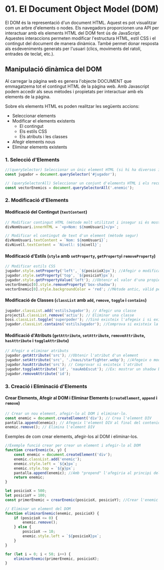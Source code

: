 # 01. El Document Object Model (DOM)

El DOM és la representació d'un document HTML. Aquest es pot visualitzar com un arbre d'elements o nodes. Els navegadors proporcionen una API per interactuar amb els elements HTML del DOM fent ús de JavaScript.
Aquestes interaccions permeten modificar l'estructura HTML, estil CSS i el contingut del document de manera dinàmica. També permet donar resposta als esdeveniments generats per l'usuari (clics, moviments del ratolí, entrades de teclat, etc.).

## Manipulació dinàmica del DOM

Al carregar la pàgina web es genera l'objecte DOCUMENT que emmagatzema tot el contingut HTML de la pàgina web. Amb Javascript podem accedir als seus mètodes i propietats per interactuar amb els elements de la pàgina. 

Sobre els elements HTML es poden realitzar les següents accions:
- Seleccionar elements
- Modificar el elements existents
    - El contingut
    - Els estils CSS
    - Els atributs i les classes
- Afegir elements nous
- Eliminar elements existents

### 1. Selecció d'Elements

```javascript
//(querySelector) Seleccionar un únic element HTML (si hi ha diversos iguals escull el primer)
const jugador = document.querySelector('#jugador');

// (querySelectorAll) Seleccionar un conjunt d'elements HTML i els recull en un vector (Array).
const vectorEnemics = document.querySelectorAll('.enemic');
```

### 2. Modificació d'Elements

#### Modificació del Contingut (`textContent`)
```javascript
// Modificar contingut HTML (mètode molt utilitzat i insegur si és mostren dades introduïdes per l'usuari)   
divNomUsuari.innerHTML = `<p>Nom: ${nomUsuari}</p>`;

// Modificar el contingut de text d'un element (mètode segur)
divNomUsuari.textContent = `Nom: ${nomUsuari}`;
divNivell.textContent = `Nivell: ${nivell}`;
```

#### Modificació d'Estils (`style` amb `setProperty`, `getProperty`i `removeProperty`)

```javascript
// Modificar estils CSS
jugador.style.setProperty('left', `${posicioX}px`); //Afegir o modificar una propietat CSS
jugador.style.setProperty('top', `${posicioY}px`);
jugador.style.getPropertyValue('left'); //Obtenir el valor d'una propietat CSS
vectorEnemic[0].style.removeProperty('box-shadow');
vectorEnemic[0].style.backgroundColor = 'red'; //Mètode antic, vàlid però s'ha de fer servir camelCase
```

#### Modificació de Classes (`classList` amb `add`, `remove`, `toggle` i `contains`)

```javascript
jugador.classList.add('estilsJugador'); // Afegir una classe
projectil.classList.remove('actiu'); // Eliminar una classe
boss.classList.toggle('superpoder'); //Sinó existeix l'afegeix i si existeix l'elimina
jugador.classList.contains('estilsJugador'); //Comprova si existeix la classe a la llista
```
#### Modificació d'Atributs (`getAttribute`, `setAttribute`, `removeAttribute`, `hasAttribute` i `toggleAttribute`)

```javascript
// Afegir o eliminar atributs
jugador.getAttribute('src'); //Obtenir l'atribut d'un element
jugador.setAttribute('src', './naus/starfighter.webp'); //Afegeix o modifica un atribut
jugador.hasAttribute('src'); // Comprovar si existeix l'atribut
jugador.toggleAttribute('id', 'nauAmbEscut'); //Ex: mostrar un shadow brillant amb CSS
jugador.removeAttribute('id');
```

### 3. Creació i Eliminació d'Elements

#### Crear Elements, Afegir al DOM i Eliminar Elements (`createElement`, `append` i `remove`)

```javascript
// Crear un nou element, afegir-lo al DOM i eliminar-lo.
const enemic = document.createElement('div'); // Crea l'element DIV
pantalla.append(enemic); // Afegeix l'element DIV al final del contenidor "pantalla"
enemic.remove(); // Elimina l'element DIV
```

Exemples de com crear elements, afegir-los al DOM i eliminar-los.

```javascript
//Exemple funció crear per crear un element i afegir-lo al DOM
function crearEnemic(x, y) {
    const enemic = document.createElement('div');
    enemic.classList.add('enemic');
    enemic.style.left = `${x}px`;
    enemic.style.top = `${y}px`;
    pantalla.append(enemic); //Amb "prepend" l'afegiria al principi del contenidor "pantalla"
    return enemic;
}

let posicioX = 500;
let posicioY = 100;
const primerEnemic = crearEnemic(posicioX, posicioY); //Crear l'enemic i obtenir la referència per la seva gestió

// Eliminar un element del DOM
function eliminarEnemic(enemic, posicioX) {
    if (posicioX <= 0) {
        enemic.remove();
    } else {
        posicioX -= 10;
        enemic.style.left = `${posicioX}px`;
    }
}

for (let i = 0; i < 50; i++) {
    eliminarEnemic(primerEnemic, posicioX);
}
```